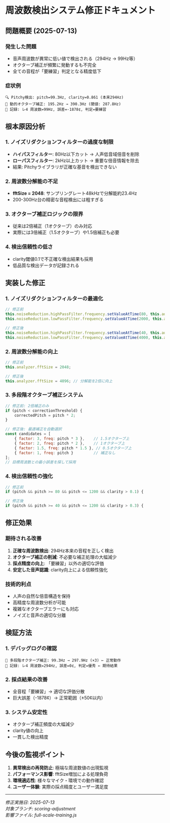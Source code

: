 # 周波数検出システム修正ドキュメント

## 問題概要 (2025-07-13)

### 発生した問題
- 音声周波数が異常に低い値で検出される（294Hz → 99Hz等）
- オクターブ補正が頻繁に発動するも不完全
- 全ての音程が「要練習」判定となる精度低下

### 症状例
```
🔍 Pitchy検出: pitch=99.3Hz, clarity=0.861 (本来294Hz)
🔧 動的オクターブ補正: 195.2Hz → 390.3Hz (閾値: 287.8Hz)
🎵 記録: レ4 周波数=99Hz, 誤差=-1878¢, 判定=要練習
```

## 根本原因分析

### 1. ノイズリダクションフィルターの過度な制限
- **ハイパスフィルター**: 80Hz以下カット → 人声低音域倍音を削除
- **ローパスフィルター**: 2kHz以上カット → 重要な倍音情報を除去
- 結果: Pitchyライブラリが正確な基音を検出できない

### 2. 周波数分解能の不足
- **fftSize = 2048**: サンプリングレート48kHzで分解能約23.4Hz
- 200-300Hz台の精密な音程検出には粗すぎる

### 3. オクターブ補正ロジックの限界
- 従来は2倍補正（1オクターブ）のみ対応
- 実際には3倍補正（1.5オクターブ）や1.5倍補正も必要

### 4. 検出信頼性の低さ
- clarity閾値0.1で不正確な検出結果も採用
- 低品質な検出データが記録される

## 実装した修正

### 1. ノイズリダクションフィルターの最適化
```javascript
// 修正前
this.noiseReduction.highPassFilter.frequency.setValueAtTime(80, this.audioContext.currentTime);
this.noiseReduction.lowPassFilter.frequency.setValueAtTime(2000, this.audioContext.currentTime);

// 修正後
this.noiseReduction.highPassFilter.frequency.setValueAtTime(40, this.audioContext.currentTime);
this.noiseReduction.lowPassFilter.frequency.setValueAtTime(4000, this.audioContext.currentTime);
```

### 2. 周波数分解能の向上
```javascript
// 修正前
this.analyzer.fftSize = 2048;

// 修正後  
this.analyzer.fftSize = 4096; // 分解能を2倍に向上
```

### 3. 多段階オクターブ補正システム
```javascript
// 修正前: 2倍補正のみ
if (pitch < correctionThreshold) {
    correctedPitch = pitch * 2;
}

// 修正後: 最適補正を自動選択
const candidates = [
    { factor: 3, freq: pitch * 3 },    // 1.5オクターブ上
    { factor: 2, freq: pitch * 2 },    // 1オクターブ上
    { factor: 1.5, freq: pitch * 1.5 }, // 0.5オクターブ上
    { factor: 1, freq: pitch }         // 補正なし
];
// 目標周波数との最小誤差を探して採用
```

### 4. 検出信頼性の強化
```javascript
// 修正前
if (pitch && pitch >= 80 && pitch <= 1200 && clarity > 0.1) {

// 修正後
if (pitch && pitch >= 40 && pitch <= 1200 && clarity > 0.3) {
```

## 修正効果

### 期待される改善
1. **正確な周波数検出**: 294Hz本来の音程を正しく検出
2. **オクターブ補正の削減**: 不必要な補正処理の大幅減少
3. **採点精度の向上**: 「要練習」以外の適切な評価
4. **安定した音声認識**: clarity向上による信頼性強化

### 技術的利点
- 人声の自然な倍音構造を保持
- 高精度な周波数分析が可能
- 複雑なオクターブエラーにも対応
- ノイズと音声の適切な分離

## 検証方法

### 1. デバッグログの確認
```
🔧 多段階オクターブ補正: 99.3Hz → 297.9Hz (×3) ← 正常動作
🎵 記録: レ4 周波数=294Hz, 誤差=0¢, 判定=優秀 ← 期待結果
```

### 2. 採点結果の改善
- 全音程「要練習」→ 適切な評価分散
- 巨大誤差（-1878¢）→ 正常範囲（±50¢以内）

### 3. システム安定性
- オクターブ補正頻度の大幅減少
- clarity値の向上
- 一貫した検出精度

## 今後の監視ポイント

1. **異常検出の再発防止**: 極端な周波数値の出現監視
2. **パフォーマンス影響**: fftSize増加による処理負荷
3. **環境適応性**: 様々なマイク・環境での動作確認
4. **ユーザー体験**: 実際の採点精度とユーザー満足度

---
*修正実施日: 2025-07-13*  
*対象ブランチ: scoring-adjustment*  
*影響ファイル: full-scale-training.js*
